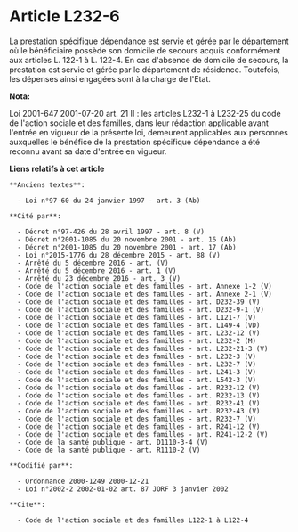 # Article L232-6

La prestation spécifique dépendance est servie et gérée par le département où le bénéficiaire possède son domicile de secours
acquis conformément aux articles L. 122-1 à L. 122-4. En cas d'absence de domicile de secours, la prestation est servie et
gérée par le département de résidence. Toutefois, les dépenses ainsi engagées sont à la charge de l'Etat.

**Nota:**

Loi 2001-647 2001-07-20 art. 21 II : les articles L232-1 à L232-25 du code de l'action sociale et des familles, dans leur
rédaction applicable avant l'entrée en vigueur de la présente loi, demeurent applicables aux personnes auxquelles le bénéfice
de la prestation spécifique dépendance a été reconnu avant sa date d'entrée en vigueur.

**Liens relatifs à cet article**

	**Anciens textes**:

	  - Loi n°97-60 du 24 janvier 1997 - art. 3 (Ab)

	**Cité par**:

	  - Décret n°97-426 du 28 avril 1997 - art. 8 (V)
	  - Décret n°2001-1085 du 20 novembre 2001 - art. 16 (Ab)
	  - Décret n°2001-1085 du 20 novembre 2001 - art. 17 (Ab)
	  - Loi n°2015-1776 du 28 décembre 2015 - art. 88 (V)
	  - Arrêté du 5 décembre 2016 - art. (V)
	  - Arrêté du 5 décembre 2016 - art. 1 (V)
	  - Arrêté du 23 décembre 2016 - art. 3 (V)
	  - Code de l'action sociale et des familles - art. Annexe 1-2 (V)
	  - Code de l'action sociale et des familles - art. Annexe 2-1 (V)
	  - Code de l'action sociale et des familles - art. D232-39 (V)
	  - Code de l'action sociale et des familles - art. D232-9-1 (V)
	  - Code de l'action sociale et des familles - art. L121-7 (V)
	  - Code de l'action sociale et des familles - art. L149-4 (VD)
	  - Code de l'action sociale et des familles - art. L232-12 (V)
	  - Code de l'action sociale et des familles - art. L232-2 (M)
	  - Code de l'action sociale et des familles - art. L232-21-3 (V)
	  - Code de l'action sociale et des familles - art. L232-3 (V)
	  - Code de l'action sociale et des familles - art. L232-7 (V)
	  - Code de l'action sociale et des familles - art. L241-3 (V)
	  - Code de l'action sociale et des familles - art. L542-3 (V)
	  - Code de l'action sociale et des familles - art. R232-12 (V)
	  - Code de l'action sociale et des familles - art. R232-13 (V)
	  - Code de l'action sociale et des familles - art. R232-41 (V)
	  - Code de l'action sociale et des familles - art. R232-43 (V)
	  - Code de l'action sociale et des familles - art. R232-7 (V)
	  - Code de l'action sociale et des familles - art. R241-12 (V)
	  - Code de l'action sociale et des familles - art. R241-12-2 (V)
	  - Code de la santé publique - art. D1110-3-4 (V)
	  - Code de la santé publique - art. R1110-2 (V)

	**Codifié par**:

	  - Ordonnance 2000-1249 2000-12-21
	  - Loi n°2002-2 2002-01-02 art. 87 JORF 3 janvier 2002

	**Cite**:

	  - Code de l'action sociale et des familles L122-1 à L122-4
